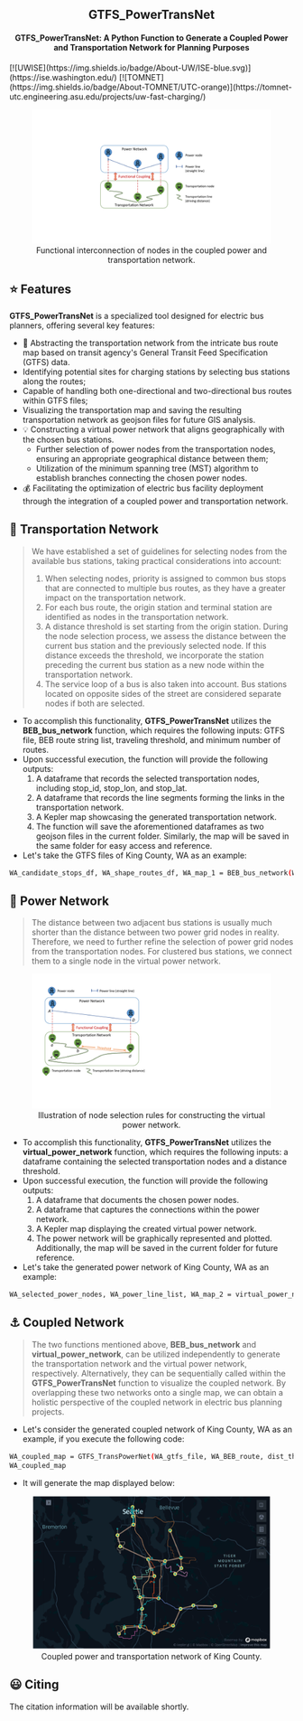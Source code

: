 <h2 align='center'>
    GTFS_PowerTransNet
</h2>

<h4 align='center'>
GTFS_PowerTransNet: A Python Function to Generate a Coupled Power and Transportation Network for Planning Purposes
</h4>
[![UWISE](https://img.shields.io/badge/About-UW/ISE-blue.svg)](https://ise.washington.edu/)
[![TOMNET](https://img.shields.io/badge/About-TOMNET/UTC-orange)](https://tomnet-utc.engineering.asu.edu/projects/uw-fast-charging/)



<figure>
<img src = "images/coupled_overlap.pdf">
<figcaption align = "center"> 
Functional interconnection of nodes in the coupled power and transportation network.
</figcaption>
</figure>




## :star: Features

**GTFS_PowerTransNet** is a specialized tool designed for electric bus planners, offering several key features:

-  :round_pushpin: Abstracting the transportation network from the intricate bus route map based on transit agency's General Transit Feed Specification (GTFS) data.
  - Identifying potential sites for charging stations by selecting bus stations along the routes;
  - Capable of handling both one-directional and two-directional bus routes within GTFS files;
  - Visualizing the transportation map and saving the resulting transportation network as geojson files for future GIS analysis.
- :bulb: Constructing a virtual power network that aligns geographically with the chosen bus stations.
  - Further selection of power nodes from the transportation nodes, ensuring an appropriate geographical distance between them; 
  - Utilization of the minimum spanning tree (MST) algorithm to establish branches connecting the chosen power nodes.
- :moneybag: Facilitating the optimization of electric bus facility deployment through the integration of a coupled power and transportation network.



## :bus: Transportation Network

>We have established a set of guidelines for selecting nodes from the available bus stations, taking practical considerations into account:
>
>1. When selecting nodes, priority is assigned to common bus stops that are connected to multiple bus routes, as they have a greater impact on the transportation network.
>2. For each bus route, the origin station and terminal station are identified as nodes in the transportation network.
>3. A distance threshold is set starting from the origin station. During the node selection process, we assess the distance between the current bus station and the previously selected node. If this distance exceeds the threshold, we incorporate the station preceding the current bus station as a new node within the transportation network.
>4. The service loop of a bus is also taken into account. Bus stations located on opposite sides of the street are considered separate nodes if both are selected.



- To accomplish this functionality, **GTFS_PowerTransNet** utilizes the **BEB_bus_network** function, which requires the following inputs: GTFS file, BEB route string list, traveling threshold, and minimum number of routes.
- Upon successful execution, the function will provide the following outputs:
  1. A dataframe that records the selected transportation nodes, including stop_id, stop_lon, and stop_lat.
  2. A dataframe that records the line segments forming the links in the transportation network.
  3. A Kepler map showcasing the generated transportation network. 
  4. The function will save the aforementioned dataframes as two geojson files in the current folder. Similarly, the map will be saved in the same folder for easy access and reference.
- Let's take the GTFS files of King County, WA as an example:

```bash
WA_candidate_stops_df, WA_shape_routes_df, WA_map_1 = BEB_bus_network(WA_gtfs_file, WA_BEB_route, dist_threshold, common_stop_threshold)
```



##  :electric_plug: Power Network

>The distance between two adjacent bus stations is usually much shorter than the distance between two power grid nodes in reality. Therefore, we need to further refine the selection of power grid nodes from the transportation nodes. For clustered bus stations, we connect them to a single node in the virtual power network.

<figure>
<img src = "images/powernode_select.pdf">
<figcaption align = "center"> 
Illustration of node selection rules for constructing the virtual power network.
</figcaption>
</figure>

- To accomplish this functionality, **GTFS_PowerTransNet** utilizes the **virtual_power_network** function, which requires the following inputs: a dataframe containing the selected transportation nodes and a distance threshold.
- Upon successful execution, the function will provide the following outputs:
  1. A dataframe that documents the chosen power nodes.
  2. A dataframe that captures the connections within the power network.
  3. A Kepler map displaying the created virtual power network.
  4. The power network will be graphically represented and plotted. Additionally, the map will be saved in the current folder for future reference.
- Let's take the generated power network of King County, WA as an example:

```bash
WA_selected_power_nodes, WA_power_line_list, WA_map_2 = virtual_power_network(WA_candidate_stops_df, threshold_power_node)
```



##  :anchor: Coupled Network

>The two functions mentioned above, **BEB_bus_network** and **virtual_power_network**, can be utilized independently to generate the transportation network and the virtual power network, respectively. Alternatively, they can be sequentially called within the **GTFS_PowerTransNet** function to visualize the coupled network. By overlapping these two networks onto a single map, we can obtain a holistic perspective of the coupled network in electric bus planning projects.



- Let's consider the generated coupled network of King County, WA as an example, if you execute the following code:

```bash
WA_coupled_map = GTFS_TransPowerNet(WA_gtfs_file, WA_BEB_route, dist_threshold, common_stop_threshold, threshold_power_node)
WA_coupled_map
```

- It will generate the map displayed below:

<figure>
<img src = "images/WA_map.png">
<figcaption align = "center"> 
Coupled power and transportation network of King County.
</figcaption>
</figure>

</div>



## :smiley: Citing 

The citation information will be available shortly.



